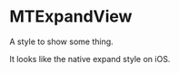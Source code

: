 MTExpandView
============

A style to show some thing.


It looks like the native expand style on iOS.